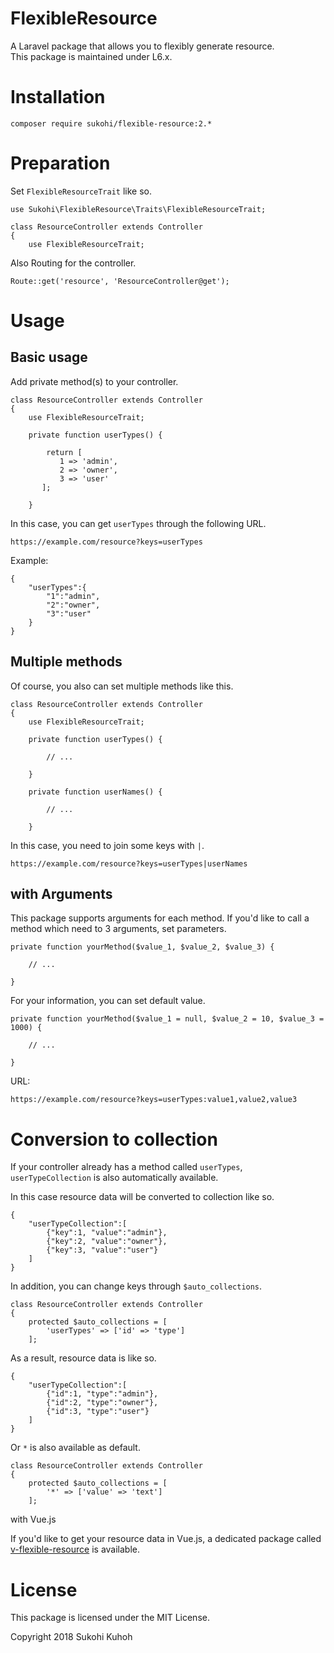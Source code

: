 # FlexibleResource
A Laravel package that allows you to flexibly generate resource.  
This package is maintained under L6.x.

# Installation

    composer require sukohi/flexible-resource:2.*

# Preparation

Set `FlexibleResourceTrait` like so.

    use Sukohi\FlexibleResource\Traits\FlexibleResourceTrait;
    
    class ResourceController extends Controller
    {
        use FlexibleResourceTrait;

Also Routing for the controller.

    Route::get('resource', 'ResourceController@get');

# Usage

## Basic usage

Add private method(s) to your controller.

    class ResourceController extends Controller
    {
        use FlexibleResourceTrait;
    
        private function userTypes() {
    
            return [
               1 => 'admin',
               2 => 'owner',
               3 => 'user'
           ];
    
        }

In this case, you can get `userTypes` through the following URL.

    https://example.com/resource?keys=userTypes

Example:

    {
        "userTypes":{
            "1":"admin",
            "2":"owner",
            "3":"user"
        }
    }

## Multiple methods

Of course, you also can set multiple methods like this.

    class ResourceController extends Controller
    {
        use FlexibleResourceTrait;
    
        private function userTypes() {
    
            // ...
    
        }
        
        private function userNames() {
    
            // ...
    
        }
        
In this case, you need to join some keys with `|`.

    https://example.com/resource?keys=userTypes|userNames

## with Arguments

This package supports arguments for each method.
If you'd like to call a method which need to 3 arguments, set parameters.

    private function yourMethod($value_1, $value_2, $value_3) {

        // ...

    }

For your information, you can set default value.

    private function yourMethod($value_1 = null, $value_2 = 10, $value_3 = 1000) {

        // ...

    }

URL:

    https://example.com/resource?keys=userTypes:value1,value2,value3

# Conversion to collection

If your controller already has a method called `userTypes`, `userTypeCollection` is also automatically available.

In this case resource data will be converted to collection like so.
    
    {
        "userTypeCollection":[
            {"key":1, "value":"admin"},
            {"key":2, "value":"owner"},
            {"key":3, "value":"user"}
        ]
    }
        
In addition, you can change keys through `$auto_collections`.

    class ResourceController extends Controller
    {
        protected $auto_collections = [
            'userTypes' => ['id' => 'type']
        ];

As a result, resource data is like so.

    {
        "userTypeCollection":[
            {"id":1, "type":"admin"},
            {"id":2, "type":"owner"},
            {"id":3, "type":"user"}
        ]
    }

Or `*` is also available as default.

    class ResourceController extends Controller
    {
        protected $auto_collections = [
            '*' => ['value' => 'text']
        ];

with Vue.js

If you'd like to get your resource data in Vue.js, a dedicated package called [v-flexible-resource](https://github.com/SUKOHI/v-flexible-resource) is available.

# License

This package is licensed under the MIT License.

Copyright 2018 Sukohi Kuhoh

